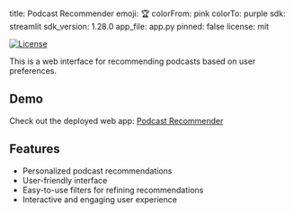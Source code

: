 title: Podcast Recommender
emoji: 🏆
colorFrom: pink
colorTo: purple
sdk: streamlit
sdk_version: 1.28.0
app_file: app.py
pinned: false
license: mit

[![License](https://img.shields.io/badge/license-MIT-blue.svg)](LICENSE)

This is a web interface for recommending podcasts based on user preferences.

## Demo

Check out the deployed web app: [Podcast Recommender](https://pro4castinator-podcast-recommender-web-app-app-ekiek1.streamlit.app/)

## Features

- Personalized podcast recommendations
- User-friendly interface
- Easy-to-use filters for refining recommendations
- Interactive and engaging user experience



